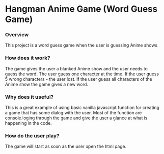 # Hangman Anime Game (Word Guess Game) 

### Overview
This project is a word guess game when the user is guessing Anime shows.

### How does it work?
The game gives the user a blanked Anime show and the user needs to guess the word.
The user guess one character at the time. If the user guess 5 wrong characters - the user lost. If the user guess all characters of the Anime show the game gives a new word.

### Why does it useful?
This is a great example of using basic vanilla javascript function for creating a game that has some dialog with the user. Most of the function are console.loging through the game and give the user a glance at what is happening in the code.

### How do the user play?
The game will start as soon as the user open the html page.
